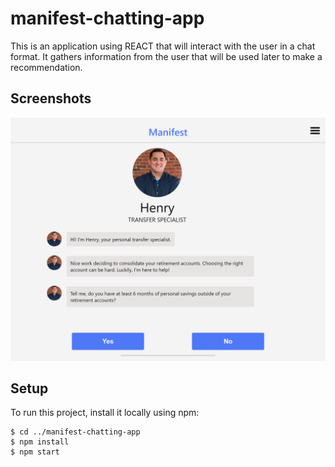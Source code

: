 # manifest-chatting-app
This is an application using REACT that will interact with the user in a chat format. It gathers information from the user that will be used later to make a recommendation.

## Screenshots
![Manifest screenshot](./img/manifestAppScreenshot.png)

## Setup
To run this project, install it locally using npm:

```
$ cd ../manifest-chatting-app
$ npm install
$ npm start

